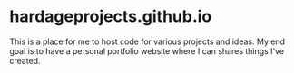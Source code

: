 # hardageprojects.github.io

This is a place for me to host code for various projects and ideas. My end goal is to have a personal portfolio website where I can shares things I've created. 
